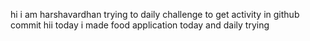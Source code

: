 hi i am harshavardhan  trying to daily challenge to get activity in github commit
 hii today i made food application
today and daily trying
